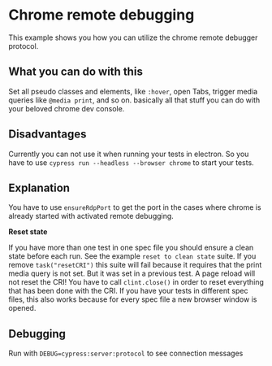 # Chrome remote debugging

This example shows you how you can utilize the chrome remote debugger protocol.

## What you can do with this
Set all pseudo classes and elements, like `:hover`, open Tabs, trigger media queries like `@media print`, and so on. basically all that stuff you can do with your beloved chrome dev console.

## Disadvantages
Currently you can not use it when running your tests in electron. So you have to use `cypress run --headless --browser chrome` to start your tests.

## Explanation
You have to use `ensureRdpPort`  to get the port in the cases where chrome is already started with activated remote debugging.

**Reset state**

If you have more than one test in one spec file you should ensure a clean state before each run. See the example `reset to clean state` suite. If you remove `task("resetCRI")` this suite will fail because it requires that the print media query is not set. But it was set in a previous test. A page reload will not reset the CRI! You have to call `clint.close()` in order to reset everything that has been done with the CRI. If you have your tests in different spec files, this also works because for every spec file a new browser window is opened.

## Debugging

Run with `DEBUG=cypress:server:protocol` to see connection messages
